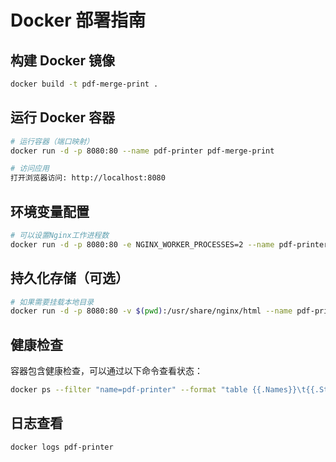 # Docker 部署指南

## 构建 Docker 镜像

```bash
docker build -t pdf-merge-print .
```

## 运行 Docker 容器

```bash
# 运行容器（端口映射）
docker run -d -p 8080:80 --name pdf-printer pdf-merge-print

# 访问应用
打开浏览器访问: http://localhost:8080
```

## 环境变量配置

```bash
# 可以设置Nginx工作进程数
docker run -d -p 8080:80 -e NGINX_WORKER_PROCESSES=2 --name pdf-printer pdf-merge-print
```

## 持久化存储（可选）

```bash
# 如果需要挂载本地目录
docker run -d -p 8080:80 -v $(pwd):/usr/share/nginx/html --name pdf-printer pdf-merge-print
```

## 健康检查

容器包含健康检查，可以通过以下命令查看状态：

```bash
docker ps --filter "name=pdf-printer" --format "table {{.Names}}\t{{.Status}}"
```

## 日志查看

```bash
docker logs pdf-printer